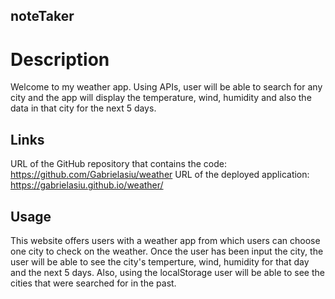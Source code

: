## noteTaker
# Description

Welcome to my weather app. Using APIs, user will be able to search for any city and the app will display the temperature, wind, humidity and also the data in that city for the next 5 days.

## Links
URL of the GitHub repository that contains the code: https://github.com/Gabrielasiu/weather
URL of the deployed application: https://gabrielasiu.github.io/weather/
## Usage
This website offers users with a weather app from which users can choose one city to check on the weather. Once the user has been input the city, the user will be able to see the city's temperture, wind, humidity for that day and the next 5 days. Also, using the localStorage user will be able to see the cities that were searched for in the past.
